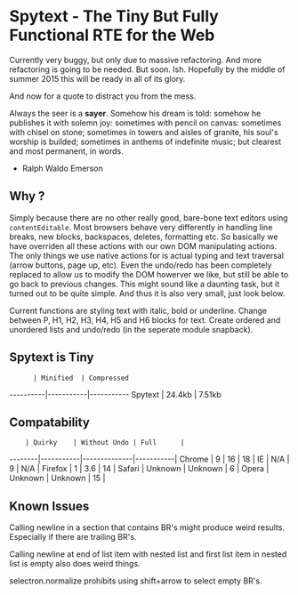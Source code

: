 # Spytext - The Tiny But Fully Functional RTE for the Web

Currently very buggy, but only due to massive refactoring.  And more
refactoring is going to be needed. But soon. Ish.  Hopefully by the middle of
summer 2015 this will be ready in all of its glory.

And now for a quote to distract you from the mess.

Always the seer is a __sayer__. Somehow his dream is told: somehow he publishes it
with solemn joy: sometimes with pencil on canvas: sometimes with chisel on
stone; sometimes in towers and aisles of granite, his soul's worship is
builded; sometimes in anthems of indefinite music; but clearest and most
permanent, in words. 
- Ralph Waldo Emerson

## Why ?

Simply because there are no other really good, bare-bone text editors using
`contentEditable`. Most browsers behave very differently in handling
line breaks, new blocks, backspaces, deletes, formatting etc. So basically
we have overriden all these actions with our own DOM manipulating actions.
The only things we use native actions for is actual typing and text traversal (arrow buttons,
page up, etc). Even the undo/redo has been completely replaced to allow us to modify
the DOM howerver we like, but still be able to go back to previous changes.
This might sound like a daunting task, but it turned out to be quite simple.
And thus it is also very small, just look below.

Current functions are styling text with italic, bold or underline. Change
between P, H1, H2, H3, H4, H5 and H6 blocks for text. Create ordered and
unordered lists and undo/redo (in the seperate module snapback).

## Spytext is Tiny

          | Minified  | Compressed
----------|-----------|-----------
Spytext   | 24.4kb    | 7.51kb    


## Compatability

        | Quirky    | Without Undo | Full      |
--------|-----------|--------------|-----------|
Chrome  |         9 | 16           | 18        |
IE      |       N/A | 9            | N/A       |
Firefox |         1 | 3.6          | 14        |
Safari  | Unknown   | Unknown      | 6         |
Opera   | Unknown   | Unknown      | 15        |


## Known Issues

Calling newline in a section that contains BR's might produce weird results. Especially
if there are trailing BR's.

Calling newline at end of list item with nested list and first list item in nested list
is empty also does weird things.

selectron.normalize prohibits using shift+arrow to select empty BR's.
